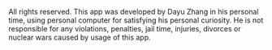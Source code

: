 All rights reserved.
This app was developed by Dayu Zhang in his personal time, using personal computer for satisfying his personal curiosity. He is not responsible for any violations, penalties, jail time, injuries, divorces or nuclear wars caused by usage of this app.
